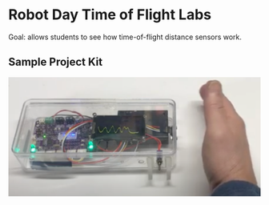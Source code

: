 # Robot Day Time of Flight Labs

Goal: allows students to see how time-of-flight distance sensors work.

## Sample Project Kit

![](../img/time-of-flight-lab.png)

